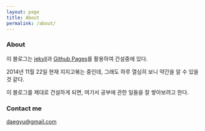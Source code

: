 ```yaml
---
layout: page
title: About
permalink: /about/
---
```


### About

이 블로그는 [jekyll](http://jekyllrb.com)과 [Github Pages](https://pages.github.com)를 활용하여 건설중에 있다.

2014년 11월 22일 현재 지지고볶는 중인데, 그래도 하루 열심히 보니 약간을 알 수 있을 것 같다.

이 블로그를 제대로 건설하게 되면, 여기서 공부에 관한 일들을 잘 쌓아보려고 한다. 



### Contact me

[daegyu@gmail.com](mailto:daegyu@gmail.com)

